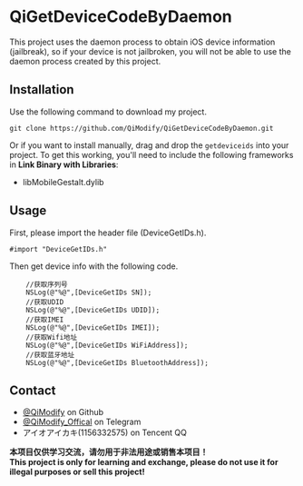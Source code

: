 # QiGetDeviceCodeByDaemon

This project uses the daemon process to obtain iOS device information (jailbreak), so if your device is not jailbroken, you will not be able to use the daemon process created by this project.



## Installation ##

Use the following command to download my project.

```
git clone https://github.com/QiModify/QiGetDeviceCodeByDaemon.git
```

Or if you want to install manually, drag and drop the <code>getdeviceids</code> into your project. To get this working, you'll need to include the following frameworks in **Link Binary with Libraries**:

- libMobileGestalt.dylib

## Usage ##

First, please import the header file (DeviceGetIDs.h).

```objc
#import "DeviceGetIDs.h"
```
Then get device info with the following code.
```objc
    //获取序列号
    NSLog(@"%@",[DeviceGetIDs SN]);
    //获取UDID
    NSLog(@"%@",[DeviceGetIDs UDID]);
    //获取IMEI
    NSLog(@"%@",[DeviceGetIDs IMEI]);
    //获取Wifi地址
    NSLog(@"%@",[DeviceGetIDs WiFiAddress]);
    //获取蓝牙地址
    NSLog(@"%@",[DeviceGetIDs BluetoothAddress]);
```


## Contact

* [@QiModify](https://github.com/QiModify) on Github
* <a href="https://t.me/QiModify_Offical">@QiModify_Offical</a> on Telegram
* アイオアイカキ(1156332575) on Tencent QQ

**本项目仅供学习交流，请勿用于非法用途或销售本项目！**
</br>
**This project is only for learning and exchange, please do not use it for illegal purposes or sell this project!**
